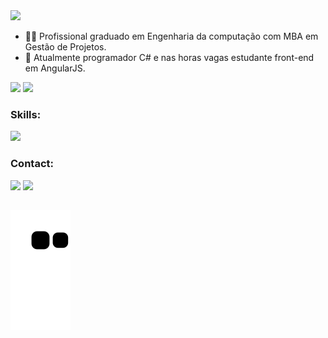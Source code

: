 <img src="https://capsule-render.vercel.app/api?type=waving&color=45b8ed&height=180&section=header&text=Hi%20👋,%20I%27m%20Ricardo%20Firme%20de%20Oliveira%20&fontSize=30&fontColor=fff&animation=twinkling&fontAlignY=35" /> 

- 👨‍🎓 Profissional graduado em Engenharia da computação com MBA em Gestão de Projetos.
- 🔎 Atualmente programador C# e nas horas vagas estudante front-end em AngularJS.

<div>
    <img height="150em" src="https://github-readme-stats.vercel.app/api?username=RicardoOliveira1397&show_icons=true&theme=tokyonight" />
    <img height="150em" src="https://github-readme-stats.vercel.app/api/top-langs/?username=RicardoOliveira1397&layout=compact&theme=tokyonight" />
</div>

  
### Skills:
  <div>
    <a href="https://skillicons.dev">
      <img src="https://skillicons.dev/icons?i=html,css,js,ts,nodejs,angular,postgres,cs,dotnet,wordpress&theme=dark"/>
    </a>
  </div>
  
  ### Contact:
<div>
  <a href = "mailto:rick.firmeoliveira2@gmail.com"><img src="https://img.shields.io/badge/Gmail-D14836?style=for-the-badge&logo=gmail&logoColor=white" target="_blank"></a>
  <a href="https://www.linkedin.com/in/ricardo-oliveira-801384149/" target="_blank"><img src="https://img.shields.io/badge/-LinkedIn-%230077B5?style=for-the-badge&logo=linkedin&logoColor=white"  target="_blank"></a>   
</div>

##
![snake gif](https://github.com/RicardoOliveira1397/RicardoOliveira1397/blob/output/github-contribution-grid-snake.svg)
